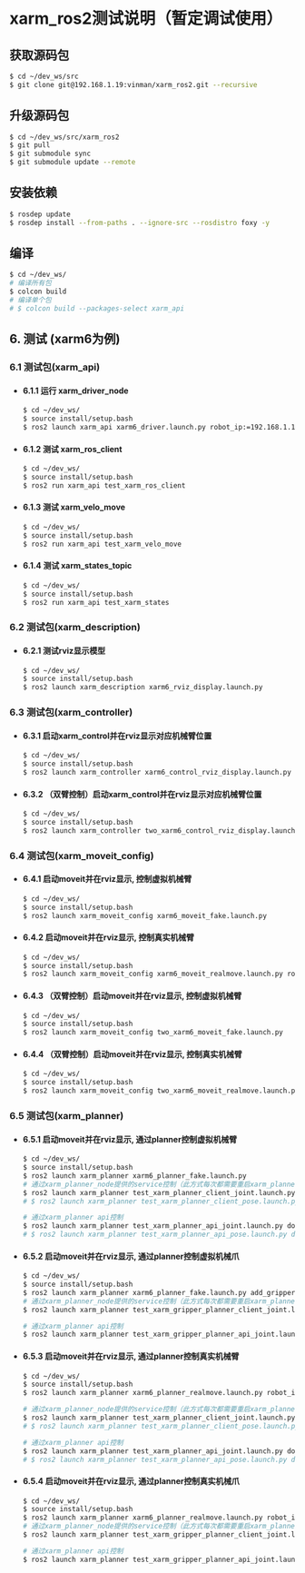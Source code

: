 # xarm_ros2测试说明（暂定调试使用）

## 获取源码包
```bash
$ cd ~/dev_ws/src
$ git clone git@192.168.1.19:vinman/xarm_ros2.git --recursive
```

## 升级源码包
```bash
$ cd ~/dev_ws/src/xarm_ros2
$ git pull
$ git submodule sync
$ git submodule update --remote
```

## 安装依赖
```bash
$ rosdep update
$ rosdep install --from-paths . --ignore-src --rosdistro foxy -y
```

## 编译 
```bash
$ cd ~/dev_ws/
# 编译所有包
$ colcon build
# 编译单个包
# $ colcon build --packages-select xarm_api
```

## 6. 测试 (xarm6为例)
### 6.1 测试包(xarm_api)
- #### 6.1.1 运行 xarm_driver_node
    ```bash
    $ cd ~/dev_ws/
    $ source install/setup.bash
    $ ros2 launch xarm_api xarm6_driver.launch.py robot_ip:=192.168.1.117
    ```

- #### 6.1.2 测试 xarm_ros_client
    ```bash
    $ cd ~/dev_ws/
    $ source install/setup.bash
    $ ros2 run xarm_api test_xarm_ros_client
    ```

- #### 6.1.3 测试 xarm_velo_move 
    ```bash
    $ cd ~/dev_ws/
    $ source install/setup.bash
    $ ros2 run xarm_api test_xarm_velo_move
    ```

- #### 6.1.4 测试 xarm_states_topic 
    ```bash
    $ cd ~/dev_ws/
    $ source install/setup.bash
    $ ros2 run xarm_api test_xarm_states
    ```

### 6.2 测试包(xarm_description)
- #### 6.2.1 测试rviz显示模型
    ```bash
    $ cd ~/dev_ws/
    $ source install/setup.bash
    $ ros2 launch xarm_description xarm6_rviz_display.launch.py
    ```

### 6.3 测试包(xarm_controller)
- #### 6.3.1 启动xarm_control并在rviz显示对应机械臂位置
    ```bash
    $ cd ~/dev_ws/
    $ source install/setup.bash
    $ ros2 launch xarm_controller xarm6_control_rviz_display.launch.py robot_ip:=192.168.1.117
    ```

- #### 6.3.2 （双臂控制）启动xarm_control并在rviz显示对应机械臂位置
    ```bash
    $ cd ~/dev_ws/
    $ source install/setup.bash
    $ ros2 launch xarm_controller two_xarm6_control_rviz_display.launch.py robot1_ip:=192.168.1.117 robot2_ip:=192.168.1.156
    ```

### 6.4 测试包(xarm_moveit_config)
- #### 6.4.1 启动moveit并在rviz显示, 控制虚拟机械臂
    ```bash
    $ cd ~/dev_ws/
    $ source install/setup.bash
    $ ros2 launch xarm_moveit_config xarm6_moveit_fake.launch.py
    ```

- #### 6.4.2 启动moveit并在rviz显示, 控制真实机械臂
    ```bash
    $ cd ~/dev_ws/
    $ source install/setup.bash
    $ ros2 launch xarm_moveit_config xarm6_moveit_realmove.launch.py robot_ip:=192.168.1.117
    ```

- #### 6.4.3 （双臂控制）启动moveit并在rviz显示, 控制虚拟机械臂
    ```bash
    $ cd ~/dev_ws/
    $ source install/setup.bash
    $ ros2 launch xarm_moveit_config two_xarm6_moveit_fake.launch.py
    ```

- #### 6.4.4 （双臂控制）启动moveit并在rviz显示, 控制真实机械臂
    ```bash
    $ cd ~/dev_ws/
    $ source install/setup.bash
    $ ros2 launch xarm_moveit_config two_xarm6_moveit_realmove.launch.py robot1_ip:=192.168.1.117 robot2_ip:=192.168.1.156
    ```

### 6.5 测试包(xarm_planner)
- #### 6.5.1 启动moveit并在rviz显示, 通过planner控制虚拟机械臂
    ```bash
    $ cd ~/dev_ws/
    $ source install/setup.bash
    $ ros2 launch xarm_planner xarm6_planner_fake.launch.py
    # 通过xarm_planner_node提供的service控制（此方式每次都需要重启xarm_planner_node，即上面那个操作）
    $ ros2 launch xarm_planner test_xarm_planner_client_joint.launch.py dof:=6
    # $ ros2 launch xarm_planner test_xarm_planner_client_pose.launch.py dof:=6
    
    # 通过xarm_planner api控制
    $ ros2 launch xarm_planner test_xarm_planner_api_joint.launch.py dof:=6
    # $ ros2 launch xarm_planner test_xarm_planner_api_pose.launch.py dof:=6
    ```

- #### 6.5.2 启动moveit并在rviz显示, 通过planner控制虚拟机械爪
    ```bash
    $ cd ~/dev_ws/
    $ source install/setup.bash
    $ ros2 launch xarm_planner xarm6_planner_fake.launch.py add_gripper:=true
    # 通过xarm_planner_node提供的service控制（此方式每次都需要重启xarm_planner_node，即上面那个操作）
    $ ros2 launch xarm_planner test_xarm_gripper_planner_client_joint.launch.py
    
    # 通过xarm_planner api控制
    $ ros2 launch xarm_planner test_xarm_gripper_planner_api_joint.launch.py dof:=6
    ```

- #### 6.5.3 启动moveit并在rviz显示, 通过planner控制真实机械臂
    ```bash
    $ cd ~/dev_ws/
    $ source install/setup.bash
    $ ros2 launch xarm_planner xarm6_planner_realmove.launch.py robot_ip:=192.168.1.117

    # 通过xarm_planner_node提供的service控制（此方式每次都需要重启xarm_planner_node，即上面那个操作）
    $ ros2 launch xarm_planner test_xarm_planner_client_joint.launch.py dof:=6
    # $ ros2 launch xarm_planner test_xarm_planner_client_pose.launch.py dof:=6
    
    # 通过xarm_planner api控制
    $ ros2 launch xarm_planner test_xarm_planner_api_joint.launch.py dof:=6
    # $ ros2 launch xarm_planner test_xarm_planner_api_pose.launch.py dof:=6
    ```

- #### 6.5.4 启动moveit并在rviz显示, 通过planner控制真实机械爪
    ```bash
    $ cd ~/dev_ws/
    $ source install/setup.bash
    $ ros2 launch xarm_planner xarm6_planner_realmove.launch.py robot_ip:=192.168.1.117 add_gripper:=true
    # 通过xarm_planner_node提供的service控制（此方式每次都需要重启xarm_planner_node，即上面那个操作）
    $ ros2 launch xarm_planner test_xarm_gripper_planner_client_joint.launch.py
    
    # 通过xarm_planner api控制
    $ ros2 launch xarm_planner test_xarm_gripper_planner_api_joint.launch.py dof:=6
    ```
